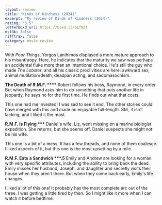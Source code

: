 ```yaml
---
layout: review
title: "Kinds of Kindness (2024)"
excerpt: "My review of Kinds of Kindness (2024)"
rating: "3.5"
letterboxd_url: https://boxd.it/6Lf93f
mst3k: false
rifftrax: false
category: movie-review
---
```


With <i>Poor Things</i>, Yorgos Lanthimos displayed a more mature approach to his misanthropy. Here, he indicates that the maturity we saw was perhaps an accidental fluke more than an intentional choice. He's still the guy who made <i>The Lobster</i>, and all his classic proclivities are here: awkward sex, animal mutilation/death, deadpan acting, and sadomasochism.

<b>The Death of R.M.F. \*\*\*\*</b>
Robert follows his boss, Raymond, in every order. But when Raymond asks him to do something that puts another life in jeopardy, he says no for the first time. He finds out what that costs.

This one had me invested! I was sad to see it end. The other stories could have merged with this and made an enjoyable full-length. Still, it isn't lacking, and I liked it the most.

<b>R.M.F. is Flying \*\*\*</b>
Daniel's wife, Liz, went missing on a marine biologist expedition. She returns, but she seems off. Daniel suspects she might not be his wife.

This one is a bit of a mess. It has a few threads, and none of them coalesce. I liked aspects of it, but this one is the most upsetting by a mile.

<b>R.M.F. Eats a Sandwich \*\*\*.5</b>
Emily and Andrew are looking for a woman with very specific attributes, including the ability to bring back the dead. Emily misses her husband, Joseph, and daughter and secretly visits their house when they aren't there. But when they come back early, Emily's life changes.

I liked a lot of this one! It probably has the most complete arc out of the three. I was getting a little tired by then. So I might like it more when I can watch it before bedtime.
